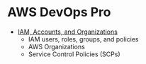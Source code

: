 # AWS DevOps Pro

- [IAM, Accounts, and Organizations](../devops-pro/IAM_ACCOUNTS_ORGANIZATIONS.md)
    - IAM users, roles, groups, and policies
    - AWS Organizations
    - Service Control Policies (SCPs)